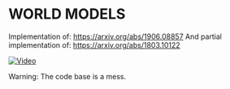# WORLD MODELS

Implementation of:
https://arxiv.org/abs/1906.08857
And partial implementation of:
https://arxiv.org/abs/1803.10122


[![Video](https://img.youtube.com/vi/pzu7wOIZTeU/0.jpg)](https://www.youtube.com/watch?v=pzu7wOIZTeU)


Warning: The code base is a mess. 
